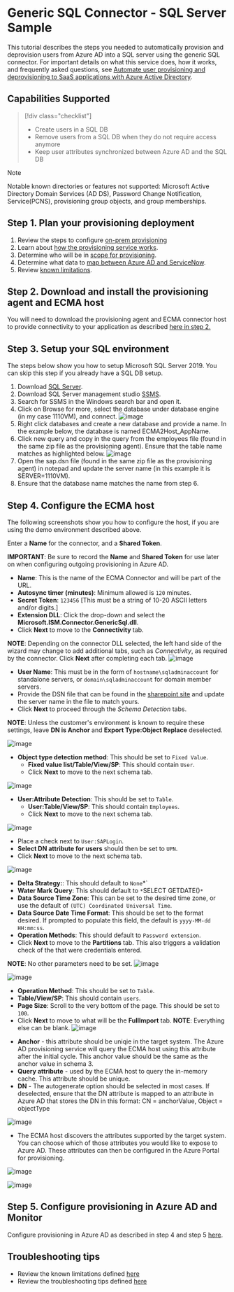 # Generic SQL Connector - SQL Server Sample

This tutorial describes the steps you needed to automatically provision and deprovision users from Azure AD into a SQL server using the generic SQL connector. For important details on what this service does, how it works, and frequently asked questions, see [Automate user provisioning and deprovisioning to SaaS applications with Azure Active Directory](../app-provisioning/user-provisioning.md).

## Capabilities Supported
> [!div class="checklist"]
> * Create users in a SQL DB
> * Remove users from a SQL DB when they do not require access anymore
> * Keep user attributes synchronized between Azure AD and the SQL DB

> [!Note]
> Notable known directories or features not supported: Microsoft Active Directory Domain Services (AD DS), Password Change Notification, Service(PCNS), provisioning group objects, and group memberships. 

## Step 1. Plan your provisioning deployment
1. Review the steps to configure [on-prem provisioning](https://linkToNewTutorial) 
2. Learn about [how the provisioning service works](../app-provisioning/user-provisioning.md).
3. Determine who will be in [scope for provisioning](../app-provisioning/define-conditional-rules-for-provisioning-user-accounts.md).
4. Determine what data to [map between Azure AD and ServiceNow](../app-provisioning/customize-application-attributes.md). 
5. Review [known limitations](https://github.com/ArvindHarinder1/PrivatePreviewDocs/blob/main/KnownLimitations.md).

## Step 2. Download and install the provisioning agent and ECMA host

You will need to download the provisioning agent and ECMA connector host to provide connectivity to your application as described [here in step 2.](https://github.com/ArvindHarinder1/PrivatePreviewDocs/blob/main/1ECMATutorial.md)

## Step 3. Setup your SQL environment

The steps below show you how to setup Microsoft SQL Server 2019. You can skip this step if you already have a SQL DB setup. 

1. Download [SQL Server](https://www.microsoft.com/en-us/evalcenter/evaluate-sql-server-2019).
1. Download SQL Server management studio [SSMS](https://docs.microsoft.com/en-us/sql/ssms/download-sql-server-management-studio-ssms?redirectedfrom=MSDN&amp;view=sql-server-ver15).
1. Search for SSMS in the Windows search bar and open it.
1. Click on Browse for more, select the database under database engine (in my case 1110VM), and connect. ![image](https://user-images.githubusercontent.com/36525136/115303696-cc12c000-a118-11eb-931f-2dd0ac3257a6.png)
1. Right click databases and create a new database and provide a name. In the example below, the database is named ECMA2Host\_AppName.
1. Click new query and copy in the query from the employees file (found in the same zip file as the provisioning agent). Ensure that the table name matches as highlighted below. ![image](https://user-images.githubusercontent.com/36525136/115303773-e3ea4400-a118-11eb-9655-6e3e314c2b49.png)
1. Open the sap.dsn file (found in the same zip file as the provisioning agent) in notepad and update the server name (in this example it is SERVER=1110VM).
1. Ensure that the database name matches the name from step 6.

## Step 4. Configure the ECMA host
The following screenshots show you how to configure the host, if you are using the demo environment described above.

Enter a **Name** for the connector, and a **Shared Token**.

**IMPORTANT**: Be sure to record the **Name** and **Shared Token** for use later on when configuring outgoing provisioning in Azure AD.

- **Name**: This is the name of the ECMA Connector and will be part of the URL.
- **Autosync timer (minutes)**: Minimum allowed is `120` minutes.
- **Secret Token**: `123456` [This must be a string of 10-20 ASCII letters and/or digits.]
- **Extension DLL**: Click the drop-down and select the **Microsoft.ISM.Connector.GenericSql.dll**.
- Click **Next** to move to the **Connectivity** tab.

**NOTE**: Depending on the connector DLL selected, the left hand side of the wizard may change to add additional tabs, such as *Connectivity*, as required by the connector. Click **Next** after completing each tab.
![image](https://user-images.githubusercontent.com/36525136/115303969-2ca1fd00-a119-11eb-9047-201ebcf0c2c6.png)


- **User Name**: This must be in the form of `hostname\sqladminaccount` for standalone servers, or `domain\sqladminaccount` for domain member servers.
- Provide the DSN file that can be found in the [sharepoint site](https://aka.ms/onpremprovisioning) and update the server name in the file to match yours.
- Click **Next** to proceed through the *Schema Detection* tabs.

**NOTE**: Unless the customer's environment is known to require these settings, leave **DN is Anchor** and **Export Type:Object Replace** deselected.

![image](https://user-images.githubusercontent.com/36525136/115303996-362b6500-a119-11eb-9a46-327b20cf500f.png)

- **Object type detection method**: This should be set to `Fixed Value`.
    - **Fixed value list/Table/View/SP**: This should contain `User`.
    - Click **Next** to move to the next schema tab.

![image](https://user-images.githubusercontent.com/36525136/115304025-404d6380-a119-11eb-9fb7-c45838953780.png)

- **User:Attribute Detection**: This should be set to `Table`.
    - **User:Table/View/SP**: This should contain `Employees`.
    - Click **Next** to move to the next schema tab.

![image](https://user-images.githubusercontent.com/36525136/115304044-480d0800-a119-11eb-8ca9-113ae5c30454.png)

- Place a check next to `User:SAPLogin`.
- **Select DN attribute for users** should then be set to `UPN`.
- Click **Next** to move to the next schema tab.

![image](https://user-images.githubusercontent.com/36525136/115304068-522f0680-a119-11eb-97d8-fa9987771de9.png)

- **Delta Strategy:**: This should default to `None`*`
- **Water Mark Query**: This should default to `*`SELECT GETDATE()`*`
- **Data Source Time Zone**: This can be set to the desired time zone, or use the default of `(UTC) Coordinated Universal Time`.
- **Data Source Date Time Format**: This should be set to the format desired. If prompted to populate this field, the default is `yyyy-MM-dd HH:mm:ss`.
- **Operation Methods**: This should default to `Password extension`.
- Click **Next** to move to the **Partitions** tab.  This also triggers a validation check of the that were credentials entered.

**NOTE**: No other parameters need to be set.
![image](https://user-images.githubusercontent.com/36525136/115304082-59eeab00-a119-11eb-842b-17f126c089b0.png)


![image](https://user-images.githubusercontent.com/36525136/115304110-65da6d00-a119-11eb-92fd-4b1863d14a6d.png)

- **Operation Method**: This should be set to `Table`.
- **Table/View/SP**: This should contain `users`.
- **Page Size**: Scroll to the very bottom of the page. This should be set to `100`.
- Click **Next** to move to what will be the **FullImport** tab.
**NOTE**: Everything else can be blank.
![image](https://user-images.githubusercontent.com/36525136/115304249-96220b80-a119-11eb-88ef-3d7d2075d68f.png)

* **Anchor** - this attribute should be uniqie in the target system. The Azure AD provisioning service will query the ECMA host using this attribute after the initial cycle. This anchor value should be the same as the anchor value in schema 3. 
* **Query attribute** - used by the ECMA host to query the in-memory cache. This attribute should be unique. 
* **DN** - The autogenerate option should be selected in most cases. If deselected, ensure that the DN attribute is mapped to an attribute in Azure AD that stores the DN in this format: CN = anchorValue, Object = objectType

![image](https://user-images.githubusercontent.com/36525136/116597748-fcfeac00-a8f3-11eb-88fa-9b1d28b48393.png)

* The ECMA host discovers the attributes supported by the target system. You can choose which of those attributes you would like to expose to Azure AD. These attributes can then be configured in the Azure Portal for provisioning. 

![image](https://user-images.githubusercontent.com/36525136/116597847-1acc1100-a8f4-11eb-954c-4eea166f299d.png)


![image](https://user-images.githubusercontent.com/36525136/115304299-a639eb00-a119-11eb-95ba-59e62b25ef80.png)

## Step 5. Configure provisioning in Azure AD and Monitor
Configure provisioning in Azure AD as described in step 4 and step 5 [here](https://github.com/ArvindHarinder1/PrivatePreviewDocs/blob/main/1ECMATutorial.md).

## Troubleshooting tips

* Review the known limitations defined [here](https://github.com/ArvindHarinder1/PrivatePreviewDocs/blob/main/KnownLimitations.mdc)
* Review the troubleshooting tips defined [here](https://github.com/ArvindHarinder1/PrivatePreviewDocs/blob/main/Troubleshooting.md)

